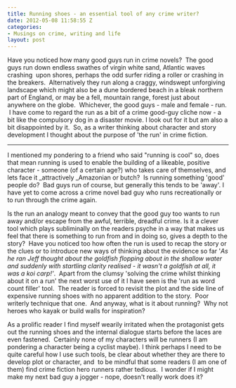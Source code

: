 ```yaml
---
title: Running shoes - an essential tool of any crime writer?
date: 2012-05-08 11:58:55 Z
categories:
- Musings on crime, writing and life
layout: post
---
```


Have you noticed how many good guys run in crime novels?  The good guys run down endless swathes of virgin white sand, Atlantic waves crashing  upon shores, perhaps the odd surfer riding a roller or crashing in the breakers.  Alternatively they run along a craggy, windswept unforgiving landscape which might also be a dune bordered beach in a bleak northern part of England, or may be a fell, mountain range, forest just about anywhere on the globe.  Whichever, the good guys - male and female - run.  I have come to regard the run as a bit of a crime good-guy cliche now - a bit like the compulsory dog in a disaster movie. I look out for it but am also a bit disappointed by it.  So, as a writer thinking about character and story development I thought about the purpose of 'the run' in crime fiction.

---

I mentioned my pondering to a friend who said "running is cool" so, does that mean running is used to enable the building of a likeable, positive character - someone (of a certain age?) who takes care of themselves, and lets face it _attractively _Amazonian or butch?  Is running something 'good' people do?  Bad guys run of course, but generally this tends to be 'away'. I have yet to come across a crime novel bad guy who runs recreationally or to run through the crime again.

Is the run an analogy meant to convey that the good guy too wants to run away and/or escape from the awful, terrible, dreadful crime. Is it a clever tool which plays subliminally on the readers psyche in a way that makes us feel that there is something to run from and in doing so, gives a depth to the story?  Have you noticed too how often the run is used to recap the story or the clues or to introduce new ways of thinking about the evidence so far '_As he ran_ _Jeff thought about the goldfish flopping about in the shallow water and suddenly with startling clarity realised - it wasn't a goldfish at all, it was a koi carp!'_.  Apart from the clumsy 'solving the crime whilst thinking about it on a run' the next worst use of it I have seen is the 'run as word count filler' tool.  The reader is forced to revisit the plot and the side line of expensive running shoes with no apparent addition to the story.  Poor writerly technique that one.  And anyway, what is it about running?  Why not heroes who kayak or build walls for inspiration?

As a prolific reader I find myself wearily irritated when the protagonist gets out the running shoes and the internal dialogue starts before the laces are even fastened.  Certainly none of my characters will be runners (I am pondering a character being a cyclist maybe). I think perhaps I need to be quite careful how I use such tools, be clear about whether they are there to develop plot or character, and  to be mindful that some readers (I am one of them) find crime fiction hero runners rather tedious.  I wonder if I might make my next bad guy a jogger - nope, doesn't really work does it?